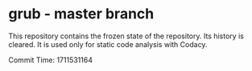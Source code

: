 # grub - master branch

This repository contains the frozen state of the repository.
Its history is cleared. It is used only for static code
analysis with Codacy.

Commit Time: 1711531164